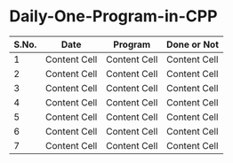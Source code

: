 # Daily-One-Program-in-CPP

| S.No.  | Date | Program  | Done or Not |
| ------------- | ------------- | ------------- | ------------- |
| 1  | Content Cell  | Content Cell  | Content Cell  |
| 2  | Content Cell  | Content Cell  | Content Cell  |
| 3  | Content Cell  | Content Cell  | Content Cell  |
| 4  | Content Cell  | Content Cell  | Content Cell  |
| 5  | Content Cell  | Content Cell  | Content Cell  |
| 6  | Content Cell  | Content Cell  | Content Cell  |
| 7  | Content Cell  | Content Cell  | Content Cell  |
